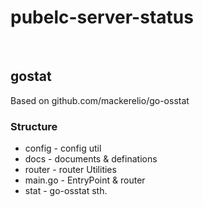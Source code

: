 # pubelc-server-status

<br>

## gostat
Based on github.com/mackerelio/go-osstat

### Structure
* config - config util
* docs - documents & definations
* router - router Utilities
* main.go - EntryPoint & router
* stat - go-osstat sth.